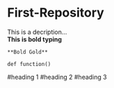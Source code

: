 # First-Repository
This is a decription...  
**This is bold typing**

```**Bold Gold**```

```
def function()
```

#heading 1
#heading 2
#heading 3
